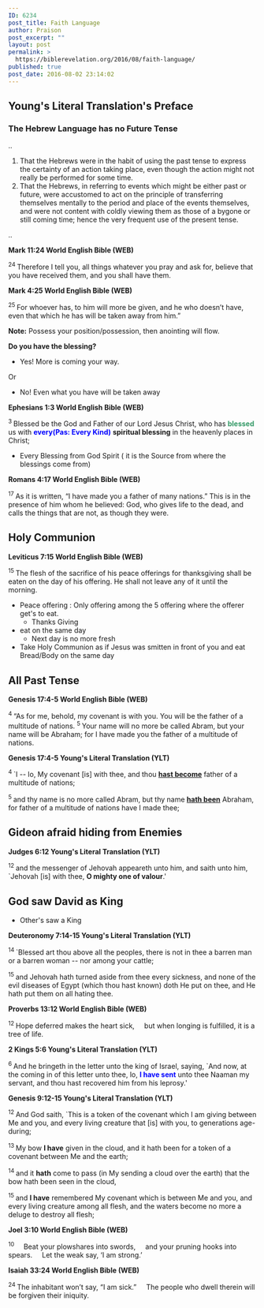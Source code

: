 ```yaml
---
ID: 6234
post_title: Faith Language
author: Praison
post_excerpt: ""
layout: post
permalink: >
  https://biblerevelation.org/2016/08/faith-language/
published: true
post_date: 2016-08-02 23:14:02
---
```

<h2 class="line"><strong>Young's Literal Translation's Preface </strong></h2>
<h3><strong>The Hebrew Language has no Future Tense</strong></h3>
..
<ol>
 	<li>That the Hebrews were in the habit of using the past tense to express the certainty of an action taking place, even though the action might not really be performed for some time.</li>
 	<li>That the Hebrews, in referring to events which might be either past or future, were accustomed to act on the principle of transferring themselves mentally to the period and place of the events themselves, and were not content with coldly viewing them as those of a bygone or still coming time; hence the very frequent use of the present tense.</li>
</ol>
..
<p class="passage-display"><strong><span class="passage-display-bcv">Mark 11:24
</span><span class="passage-display-version">World English Bible (WEB)</span></strong></p>
<span id="en-WEB-24665" class="text Mark-11-24"><sup class="versenum">24 </sup><span class="woj">Therefore I tell you, all things whatever you pray and ask for, believe that you have received them, and you shall have them.</span></span>
<p class="passage-display"><strong><span class="passage-display-bcv">Mark 4:25
</span><span class="passage-display-version">World English Bible (WEB)</span></strong></p>
<span id="en-WEB-24349" class="text Mark-4-25"><sup class="versenum">25 </sup><span class="woj">For whoever has, to him will more be given, and he who doesn’t have, even that which he has will be taken away from him.”</span></span>

<strong>Note:</strong> Possess your position/possession, then anointing will flow.

<strong>Do you have the blessing? </strong>
<ul>
 	<li>Yes! More is coming your way.</li>
</ul>
Or
<ul>
 	<li>No! Even what you have will be taken away</li>
</ul>
<div class="version-WEB result-text-style-normal text-html ">
<p class="passage-display"><strong><span class="passage-display-bcv">Ephesians 1:3
</span><span class="passage-display-version">World English Bible (WEB)</span></strong></p>
<span id="en-WEB-29211" class="text Eph-1-3"><sup class="versenum">3 </sup>Blessed be the God and Father of our Lord Jesus Christ, who has <span style="color: #339966;"><strong>blessed</strong></span> us with <span style="color: #0000ff;"><strong>every(Pas: Every Kind)</strong></span> <strong>spiritual blessing</strong> in the heavenly places in Christ;</span>
<ul>
 	<li>Every Blessing from God Spirit ( it is the Source from where the blessings come from)</li>
</ul>
<p class="passage-display"><strong><span class="passage-display-bcv">Romans 4:17
</span><span class="passage-display-version">World English Bible (WEB)</span></strong></p>
<span id="en-WEB-28040" class="text Rom-4-17"><sup class="versenum">17 </sup>As it is written, “I have made you a father of many nations.” This is in the presence of him whom he believed: God, who gives life to the dead, and calls the things that are not, as though they were.</span>
<h2 class="footnotes"><strong>Holy Communion</strong></h2>
<div class="footnotes">
<p class="passage-display"><strong><span class="passage-display-bcv">Leviticus 7:15
</span><span class="passage-display-version">World English Bible (WEB)</span></strong></p>
<span id="en-WEB-2895" class="text Lev-7-15"><sup class="versenum">15 </sup>The flesh of the sacrifice of his peace offerings for thanksgiving shall be eaten on the day of his offering. He shall not leave any of it until the morning.</span>
<ul>
 	<li>Peace offering : Only offering among the 5 offering where the offerer get's to eat.
<ul>
 	<li>Thanks Giving</li>
</ul>
</li>
 	<li>eat on the same day
<ul>
 	<li>Next day is no more fresh</li>
</ul>
</li>
 	<li>Take Holy Communion as if Jesus was smitten in front of you and eat Bread/Body on the same day</li>
</ul>
<div class="version-WEB result-text-style-normal text-html ">
<h2 class="passage-display"><strong>All Past Tense</strong></h2>
<p class="passage-display"><strong><span class="passage-display-bcv">Genesis 17:4-5
</span><span class="passage-display-version">World English Bible (WEB)</span></strong></p>
<span id="en-WEB-402" class="text Gen-17-4"><sup class="versenum">4 </sup>“As for me, behold, my covenant is with you. You will be the father of a multitude of nations. </span><span id="en-WEB-403" class="text Gen-17-5"><sup class="versenum">5 </sup>Your name will no more be called Abram, but your name will be Abraham; for I have made you the father of a multitude of nations.</span>
<p class="passage-display"><strong><span class="passage-display-bcv">Genesis 17:4-5
</span><span class="passage-display-version">Young's Literal Translation (YLT)</span></strong></p>
<p class="verse"><span id="en-YLT-402" class="text Gen-17-4"><sup class="versenum">4 </sup>`I -- lo, My covenant [is] with thee, and thou <span style="text-decoration: underline;"><strong>hast become</strong></span> father of a multitude of nations;</span></p>
<p class="verse"><span id="en-YLT-403" class="text Gen-17-5"><sup class="versenum">5 </sup>and thy name is no more called Abram, but thy name <span style="text-decoration: underline;"><strong>hath been</strong></span> Abraham, for father of a multitude of nations have I made thee;</span></p>

<h2 class="verse"><strong>Gideon afraid hiding from Enemies</strong></h2>
<p class="passage-display"><strong><span class="passage-display-bcv">Judges 6:12
</span><span class="passage-display-version">Young's Literal Translation (YLT)</span></strong></p>
<p class="verse"><span id="en-YLT-6667" class="text Judg-6-12"><sup class="versenum">12 </sup>and the messenger of Jehovah appeareth unto him, and saith unto him, `Jehovah [is] with thee, <strong>O mighty one of valour</strong>.'</span></p>

<h2 class="verse"><strong>God saw David as King</strong></h2>
<ul>
 	<li class="verse">Other's saw a King</li>
</ul>
<p class="passage-display"><strong><span class="passage-display-bcv">Deuteronomy 7:14-15
</span><span class="passage-display-version">Young's Literal Translation (YLT)</span></strong></p>
<p class="verse"><span id="en-YLT-5126" class="text Deut-7-14"><sup class="versenum">14 </sup>`Blessed art thou above all the peoples, there is not in thee a barren man or a barren woman -- nor among your cattle;</span></p>
<p class="verse"><span id="en-YLT-5127" class="text Deut-7-15"><sup class="versenum">15 </sup>and Jehovah hath turned aside from thee every sickness, and none of the evil diseases of Egypt (which thou hast known) doth He put on thee, and He hath put them on all hating thee.</span></p>
<p class="passage-display"><strong><span class="passage-display-bcv">Proverbs 13:12
</span><span class="passage-display-version">World English Bible (WEB)</span></strong></p>

<div class="poetry">
<p class="line"><span id="en-WEB-16760" class="text Prov-13-12"><sup class="versenum">12 </sup>Hope deferred makes the heart sick,</span>
<span class="indent-1"><span class="indent-1-breaks">    </span><span class="text Prov-13-12">but when longing is fulfilled, it is a tree of life.</span></span></p>
<p class="passage-display"><strong><span class="passage-display-bcv">2 Kings 5:6
</span><span class="passage-display-version">Young's Literal Translation (YLT)</span></strong></p>
<p class="verse"><span id="en-YLT-9654" class="text 2Kgs-5-6"><sup class="versenum">6 </sup>And he bringeth in the letter unto the king of Israel, saying, `And now, at the coming in of this letter unto thee, lo, <span style="color: #0000ff;"><strong>I have sent</strong></span> unto thee Naaman my servant, and thou hast recovered him from his leprosy.'</span></p>
<p class="passage-display"><strong><span class="passage-display-bcv">Genesis 9:12-15
</span><span class="passage-display-version">Young's Literal Translation (YLT)</span></strong></p>
<p class="verse"><span id="en-YLT-218" class="text Gen-9-12"><sup class="versenum">12 </sup>And God saith, `This is a token of the covenant which I am giving between Me and you, and every living creature that [is] with you, to generations age-during;</span></p>
<p class="verse"><span id="en-YLT-219" class="text Gen-9-13"><sup class="versenum">13 </sup>My bow <strong>I have</strong> given in the cloud, and it hath been for a token of a covenant between Me and the earth;</span></p>
<p class="verse"><span id="en-YLT-220" class="text Gen-9-14"><sup class="versenum">14 </sup>and it <strong>hath</strong> come to pass (in My sending a cloud over the earth) that the bow hath been seen in the cloud,</span></p>
<p class="verse"><span id="en-YLT-221" class="text Gen-9-15"><sup class="versenum">15 </sup>and <strong>I have</strong> remembered My covenant which is between Me and you, and every living creature among all flesh, and the waters become no more a deluge to destroy all flesh;</span></p>
<p class="passage-display"><strong><span class="passage-display-bcv">Joel 3:10
</span><span class="passage-display-version">World English Bible (WEB)</span></strong></p>

<div class="poetry">
<p class="line"><span class="indent-1"><span id="en-WEB-22354" class="text Joel-3-10"><sup class="versenum">10 </sup><span class="indent-1-breaks">    </span>Beat your plowshares into swords,</span></span>
<span class="indent-1"><span class="indent-1-breaks">    </span><span class="text Joel-3-10">and your pruning hooks into spears.</span></span>
<span class="indent-1"><span class="indent-1-breaks">    </span><span class="text Joel-3-10">Let the weak say, ‘I am strong.’</span></span></p>
<p class="passage-display"><strong><span class="passage-display-bcv">Isaiah 33:24
</span><span class="passage-display-version">World English Bible (WEB)</span></strong></p>

<div class="poetry top-1">
<p class="line"><span id="en-WEB-18304" class="text Isa-33-24"><sup class="versenum">24 </sup>The inhabitant won’t say, “I am sick.”</span>
<span class="indent-1"><span class="indent-1-breaks">    </span><span class="text Isa-33-24">The people who dwell therein will be forgiven their iniquity.</span></span></p>

<h2 class="line"></h2>
</div>
</div>
</div>
</div>
</div>
</div>